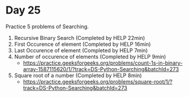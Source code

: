 # Day 25

Practice 5 problems of Searching.

1. Recursive Binary Search (Completed by HELP 22min)
2. First Occurence of element (Completed by HELP 16min)
3. Last Occurence of element (Completed by HELP 7min)
4. Number of occurence of elements (Completed by HELP 9min)
    - https://practice.geeksforgeeks.org/problems/count-1s-in-binary-array-1587115620/1/?track=DS-Python-Searching&batchId=273
5. Square root of a number (Completed by HELP 8min)
    - https://practice.geeksforgeeks.org/problems/square-root/1/?track=DS-Python-Searching&batchId=273

